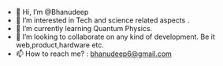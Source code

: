 - 👋 Hi, I’m @Bhanudeep
- 👀 I’m interested in Tech and science related aspects . 
- 🌱 I’m currently learning Quantum Physics.
- 💞️ I’m looking to collaborate on any kind of development. Be it web,product,hardware etc.
- 📫 How to reach me? : bhanudeep6@gmail.com

<!---
Bhanudeep/Bhanudeep is a ✨ special ✨ repository because its `README.md` (this file) appears on your GitHub profile.
You can click the Preview link to take a look at your changes.
--->
